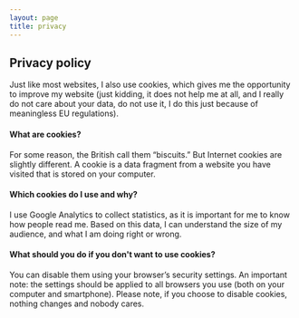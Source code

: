 ```yaml
---
layout: page
title: privacy
---
```


## Privacy policy

Just like most websites, I also use cookies, which gives me the opportunity to improve my website (just kidding, it does not help me at all, and I really do not care about your data, do not use it, I do this just because of meaningless EU regulations).


#### What are cookies?
For some reason, the British call them “biscuits.” But Internet cookies are slightly different. A cookie is a data fragment from a website you have visited that is stored on your computer. 


#### Which cookies do I use and why?
I use Google Analytics to collect statistics, as it is important for me to know how people read me. Based on this data, I can understand the size of my audience, and what I am doing right or wrong.


#### What should you do if you don't want to use cookies?
You can disable them using your browser’s security settings. An important note: the settings should be applied to all browsers you use (both on your computer and smartphone). Please note, if you choose to disable cookies, nothing changes and nobody cares.
